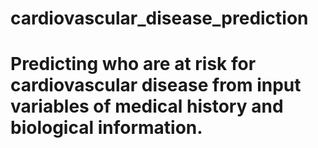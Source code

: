 # cardiovascular_disease_prediction
# Predicting who are at risk for cardiovascular disease from input variables of medical history and biological information.
